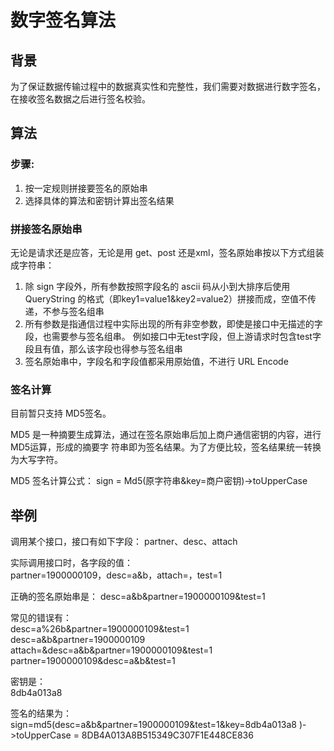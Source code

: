 # 数字签名算法

## 背景
为了保证数据传输过程中的数据真实性和完整性，我们需要对数据进行数字签名，在接收签名数据之后进行签名校验。  

## 算法
### 步骤:  
1. 按一定规则拼接要签名的原始串
2. 选择具体的算法和密钥计算出签名结果 

### 拼接签名原始串
无论是请求还是应答，无论是用 get、post 还是xml，签名原始串按以下方式组装成字符串：  
1. 除 sign 字段外，所有参数按照字段名的 ascii 码从小到大排序后使用 QueryString 的格式（即key1=value1&key2=value2）拼接而成，空值不传递，不参与签名组串
2. 所有参数是指通信过程中实际出现的所有非空参数，即使是接口中无描述的字段，也需要参与签名组串。
例如接口中无test字段，但上游请求时包含test字段且有值，那么该字段也得参与签名组串 
3. 签名原始串中，字段名和字段值都采用原始值，不进行 URL Encode

### 签名计算
目前暂只支持 MD5签名。  

MD5 是一种摘要生成算法，通过在签名原始串后加上商户通信密钥的内容，进行 MD5运算，形成的摘要字
符串即为签名结果。为了方便比较，签名结果统一转换为大写字符。 

MD5 签名计算公式： 
sign = Md5(原字符串&key=商户密钥)->toUpperCase 


## 举例
调用某个接口，接口有如下字段： 
partner、desc、attach  

实际调用接口时，各字段的值：  
partner=1900000109，desc=a&b，attach=，test=1 

正确的签名原始串是： 
desc=a&b&partner=1900000109&test=1  

常见的错误有：  
desc=a%26b&partner=1900000109&test=1    
desc=a&b&partner=1900000109  
attach=&desc=a&b&partner=1900000109&test=1  
partner=1900000109&desc=a&b&test=1  

密钥是：  
8db4a013a8   

签名的结果为： 
sign=md5(desc=a&b&partner=1900000109&test=1&key=8db4a013a8
)->toUpperCase = 8DB4A013A8B515349C307F1E448CE836 

